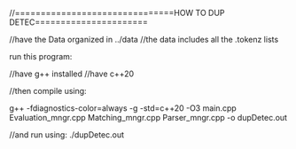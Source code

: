 //===============================HOW TO DUP DETEC======================

//have the Data organized in ../data
//the data includes all the .tokenz lists 

run this program:

//have g++ installed
//have c++20

//then compile using:

g++ -fdiagnostics-color=always -g -std=c++20 -O3 main.cpp Evaluation_mngr.cpp Matching_mngr.cpp Parser_mngr.cpp -o dupDetec.out

//and run using:
./dupDetec.out


